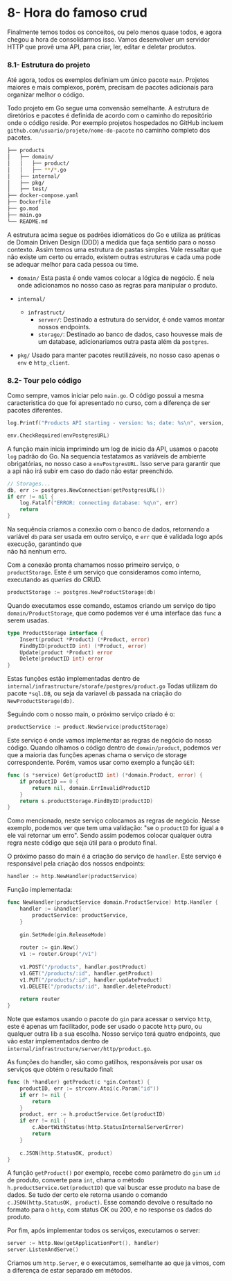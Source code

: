 # 8- Hora do famoso crud

Finalmente temos todos os conceitos, ou pelo menos quase todos, e agora chegou a hora
de consolidarmos isso. Vamos desenvolver um servidor HTTP que provê uma API, para 
criar, ler, editar e deletar produtos.

### 8.1- Estrutura do projeto

Até agora, todos os exemplos definiam um único pacote `main`. Projetos maiores e mais
complexos, porém, precisam de pacotes adicionais para organizar melhor o código.

Todo projeto em Go segue uma convensão semelhante. A estrutura de diretórios e pacotes
é definida de acordo com o caminho do repositório onde o código reside. Por exemplo projetos
hospedados no GitHub incluem `github.com/usuario/projeto/nome-do-pacote` no caminho
completo dos pacotes.

```bash
├── products
│   ├── domain/
│   │   ├── product/
│   │   ├── **/*.go
│   ├── internal/
│   ├── pkg/
│   ├── test/
├── docker-compose.yaml
├── Dockerfile
├── go.mod
├── main.go
└── README.md
```

A estrutura acima segue os padrões idiomáticos do Go e utiliza as práticas de 
Domain Driven Design (DDD) a medida que faça sentido para o nosso contexto.
Assim temos uma estrutura de pastas simples. Vale ressaltar que não existe um certo ou 
errado, existem outras estruturas e cada uma pode se adequar melhor para cada pessoa
ou time.

* `domain/` Esta pasta é onde vamos colocar a lógica de negócio. É nela onde adicionamos
no nosso caso as regras para manipular o produto.
  

* `internal/`
  * `infrastruct/`
      * `server/`: Destinado a estrutura do servidor, é onde vamos montar nossos endpoints.
      * `storage/`: Destinado ao banco de dados, caso houvesse mais de um database, adicionariamos outra pasta além da `postgres`.

* `pkg/` Usado para manter pacotes reutilizáveis, no nosso caso apenas o `env` e `http_client`.

### 8.2- Tour pelo código

Como sempre, vamos iniciar pelo `main.go`. O código possui a mesma caracteristica do
que foi apresentado no curso, com a diferença de ser pacotes diferentes.

~~~go
log.Printf("Products API starting - version: %s; date: %s\n", version, date)

env.CheckRequired(envPostgresURL)
~~~ 
A função main inicia imprimindo um log de inicio da API, usamos o pacote `log` padrão 
do Go. Na sequencia testatamos as variáveis de ambiente obrigatórias, no nosso caso a
`envPostgresURL`. Isso serve para garantir que a api não irá subir em caso do dado não estar
preenchido.
~~~go
// Storages...
db, err := postgres.NewConnection(getPostgresURL())
if err != nil {
    log.Fatalf("ERROR: connecting database: %q\n", err)
    return
}
~~~
Na sequência criamos a conexão com o banco de dados, retornando a variável `db` para ser
usada em outro serviço, e `err` que é validada logo após execução, garantindo que \
não há nenhum erro.

Com a conexão pronta chamamos nosso primeiro serviço, o `productStorage`. Este é um serviço
que consideramos como interno, executando as _queries_ do CRUD.
~~~go
productStorage := postgres.NewProductStorage(db)
~~~
Quando executamos esse comando, estamos criando um serviço do tipo `domain/ProductStorage`, que 
como podemos ver é uma interface das `func` a serem usadas.
~~~go
type ProductStorage interface {
    Insert(product *Product) (*Product, error)
    FindByID(productID int) (*Product, error)
    Update(product *Product) error
    Delete(productID int) error
}
~~~
Estas funções estão implementadas dentro de `internal/infrastructure/storafe/postgres/product.go`
Todas utilizam do pacote `*sql.DB`, ou seja da variavel `db` passada na criação do 
`NewProductStorage(db)`.

Seguindo com o nosso main, o próximo serviço criado é o:
~~~go
productService := product.NewService(productStorage)
~~~
Este serviço é onde vamos implementar as regras de negócio do nosso código. Quando 
olhamos o código dentro de `domain/product`, podemos ver que a maioria das funções apenas 
chama o serviço de storage correspondente. Porém, vamos usar como exemplo a função `GET`:
~~~go
func (s *service) Get(productID int) (*domain.Product, error) {
    if productID == 0 {
        return nil, domain.ErrInvalidProductID
    }
    return s.productStorage.FindByID(productID)
}
~~~
Como mencionado, neste serviço colocamos as regras de negócio. Nesse exemplo, podemos ver
que tem uma validação: "se o `productID` for igual a `0` ele vai retornar um erro". Sendo assim
podemos colocar qualquer outra regra neste código que seja útil para o produto final.

O próximo passo do main é a criação do serviço de `handler`. Este serviço é responsável
pela criação dos nossos endpoints:
~~~go
handler := http.NewHandler(productService)
~~~
Função implementada:
~~~go
func NewHandler(productService domain.ProductService) http.Handler {
    handler := &handler{
        productService: productService,
    }
  
    gin.SetMode(gin.ReleaseMode)
  
    router := gin.New()
    v1 := router.Group("/v1")
  
    v1.POST("/products", handler.postProduct)
    v1.GET("/products/:id", handler.getProduct)
    v1.PUT("/products/:id", handler.updateProduct)
    v1.DELETE("/products/:id", handler.deleteProduct)
  
    return router
}
~~~
Note que estamos usando o pacote do `gin` para acessar o serviço `http`, este é apenas
um facilitador, pode ser usado o pacote `http` puro, ou qualquer outra lib a sua escolha.
Nosso serviço terá quatro endpoints, que vão estar implementados dentro de 
`internal/infrastructure/server/http/product.go`.

As funções do handler, são como gatilhos, responsáveis por usar os serviços que obtém o 
resultado final:
~~~go
func (h *handler) getProduct(c *gin.Context) {
    productID, err := strconv.Atoi(c.Param("id"))
    if err != nil {
        return
    }
    product, err := h.productService.Get(productID)
    if err != nil {
        c.AbortWithStatus(http.StatusInternalServerError)
        return
    }
  
    c.JSON(http.StatusOK, product)
}
~~~
A função `getProduct()` por exemplo, recebe como parâmetro do `gin` um `id` de produto, 
converte para `int`, chama o método `h.productService.Get(productID)` que vai buscar esse produto
na base de dados. Se tudo der certo ele retorna usando o comando ` c.JSON(http.StatusOK, product)`.
Esse comando devolve o resultado no formato para o `http`, com status OK ou 200, e no
response os dados do produto.

Por fim, após implementar todos os serviços, executamos o server:
~~~go
server := http.New(getApplicationPort(), handler)
server.ListenAndServe()
~~~
Criamos um `http.Server`, e o executamos, semelhante ao que ja vimos, com a diferença
de estar separado em métodos.